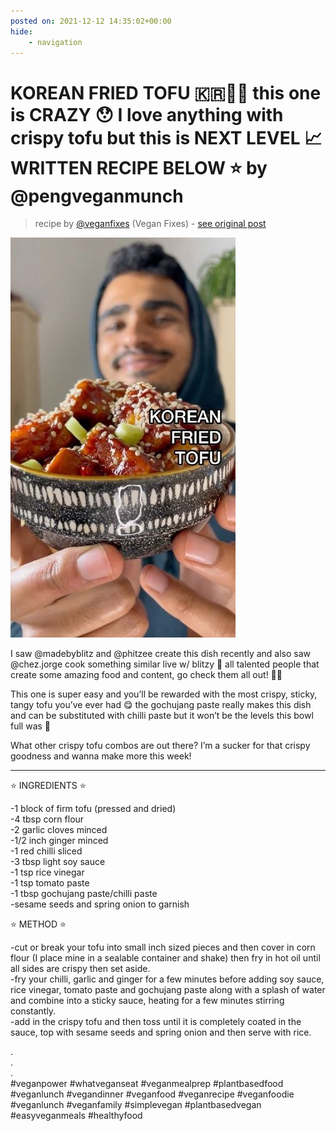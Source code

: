 ```yaml
---
posted on: 2021-12-12 14:35:02+00:00
hide:
    - navigation
---
```


# KOREAN FRIED TOFU 🇰🇷🥡🥢 this one is CRAZY 😯 I love anything with crispy tofu but this is NEXT LEVEL 📈 WRITTEN RECIPE BELOW ⭐️ by @pengveganmunch  

> recipe by [@veganfixes](https://www.instagram.com/veganfixes/) 
(Vegan Fixes) - [see original post](https://instagram.com/p/CXYuWSap2_I)

![](../img/veganfixes_12-12-2021_1412.png)

  
I saw @madebyblitz and @phitzee create this dish recently and also saw @chez.jorge cook something similar live w/ blitzy 👀 all talented people that create some amazing food and content, go check them all out! 👏🏾   
  
This one is super easy and you’ll be rewarded with the most crispy, sticky, tangy tofu you’ve ever had 😋 the gochujang paste really makes this dish and can be substituted with chilli paste but it won’t be the levels this bowl full was 👀   
  
What other crispy tofu combos are out there? I’m a sucker for that crispy goodness and wanna make more this week!  
_____________________________   
  
⭐️ INGREDIENTS ⭐️   
  
-1 block of firm tofu (pressed and dried)  
-4 tbsp corn flour  
-2 garlic cloves minced  
-1/2 inch ginger minced  
-1 red chilli sliced  
-3 tbsp light soy sauce  
-1 tsp rice vinegar  
-1 tsp tomato paste  
-1 tbsp gochujang paste/chilli paste  
-sesame seeds and spring onion to garnish   
  
⭐️ METHOD ⭐️   
  
-cut or break your tofu into small inch sized pieces and then cover in corn flour (I place mine in a sealable container and shake) then fry in hot oil until all sides are crispy then set aside.  
-fry your chilli, garlic and ginger for a few minutes before adding soy sauce, rice vinegar, tomato paste and gochujang paste along with a splash of water and combine into a sticky sauce, heating for a few minutes stirring constantly.  
-add in the crispy tofu and then toss until it is completely coated in the sauce, top with sesame seeds and spring onion and then serve with rice.   
  
.  
.  
.  
\#veganpower \#whatveganseat \#veganmealprep \#plantbasedfood \#veganlunch \#vegandinner \#veganfood \#veganrecipe \#veganfoodie \#veganlunch \#veganfamily \#simplevegan \#plantbasedvegan \#easyveganmeals \#healthyfood   